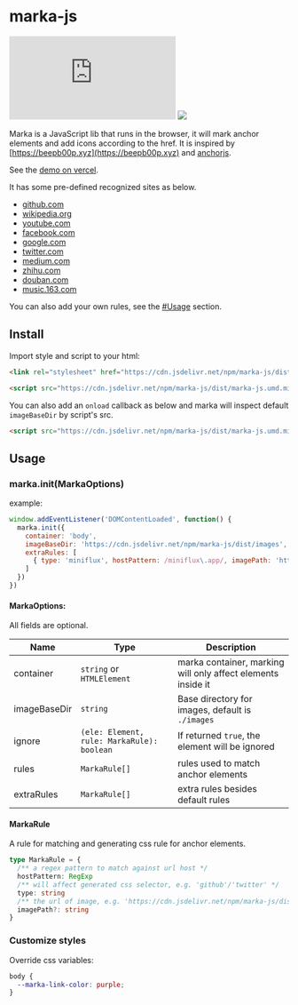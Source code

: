# marka-js

![](https://badgen.net/badgesize/normal/https/unpkg.com/marka-js/dist/marka-js.es5.js)
![](https://badgen.net/jsdelivr/v/npm/marka-js)

Marka is a JavaScript lib that runs in the browser, it will mark anchor elements and add icons according to the href. It is inspired by [https://beepb00p.xyz](https://beepb00p.xyz) and [anchorjs](https://github.com/bryanbraun/anchorjs).

See the [demo on vercel](https://marka-js.vercel.app/).

It has some pre-defined recognized sites as below.

- [github.com](https://github.com/)
- [wikipedia.org](https://en.wikipedia.org/)
- [youtube.com](https://youtube.com/)
- [facebook.com](https://facebook.com/)
- [google.com](https://google.com/)
- [twitter.com](https://twitter.com/)
- [medium.com](https://medium.com/)
- [zhihu.com](https://zhihu.com/)
- [douban.com](https://douban.com/)
- [music.163.com](https://music.163.com/)

 You can also add your own rules, see the [#Usage](#usage) section.

## Install

Import style and script to your html:

```html
<link rel="stylesheet" href="https://cdn.jsdelivr.net/npm/marka-js/dist/marka.css" />

<script src="https://cdn.jsdelivr.net/npm/marka-js/dist/marka-js.umd.min.js"></script>
```

You can also add an `onload` callback as below and marka will inspect default `imageBaseDir` by script's src.

```html
<script src="https://cdn.jsdelivr.net/npm/marka-js/dist/marka-js.umd.min.js" onload="marka.onScriptLoaded(this)"></script>
```

## Usage

### marka.init(MarkaOptions)

example:

```js
window.addEventListener('DOMContentLoaded', function() {
  marka.init({
    container: 'body',
    imageBaseDir: 'https://cdn.jsdelivr.net/npm/marka-js/dist/images',
    extraRules: [
      { type: 'miniflux', hostPattern: /miniflux\.app/, imagePath: 'https://raw.githubusercontent.com/miniflux/logo/master/icon.svg' },
    ]
  })
})
```

#### MarkaOptions:

All fields are optional.

| Name      | Type   | Description                                                              |
|-----------|--------|----------------------------------------------------------------------------|
| container | `string` or `HTMLElement` | marka container, marking will only affect elements inside it |
| imageBaseDir | `string` | Base directory for images, default is `./images` |
| ignore | `(ele: Element, rule: MarkaRule): boolean` | If returned `true`, the element will be ignored |
| rules | `MarkaRule[]` | rules used to match anchor elements |
| extraRules | `MarkaRule[]` | extra rules besides default rules |

#### MarkaRule

A rule for matching and generating css rule for anchor elements.

```ts
type MarkaRule = {
  /** a regex pattern to match against url host */
  hostPattern: RegExp
  /** will affect generated css selector, e.g. 'github'/'twitter' */
  type: string
  /** the url of image, e.g. 'https://cdn.jsdelivr.net/npm/marka-js/dist/images/github.svg' */
  imagePath?: string
}
```

### Customize styles

Override css variables:

```css
body {
  --marka-link-color: purple;
}
```
